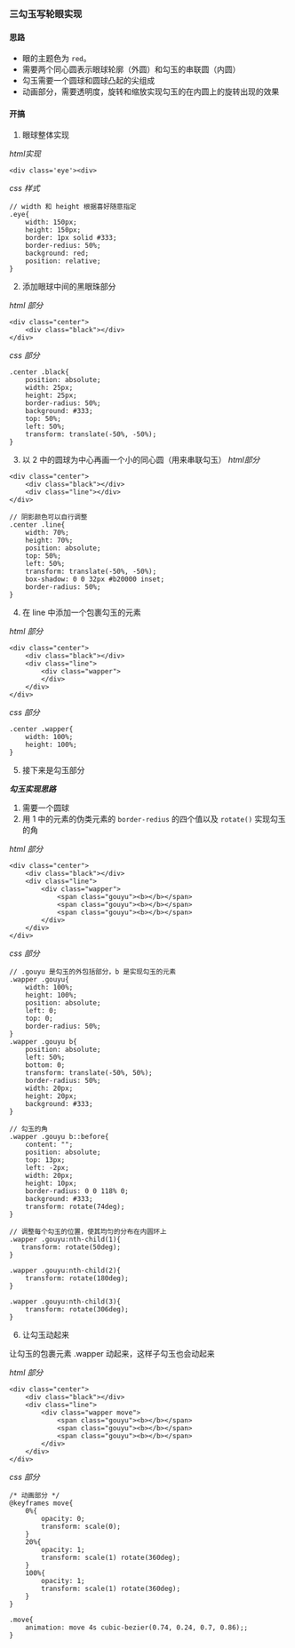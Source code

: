 ### 三勾玉写轮眼实现

#### 思路

- 眼的主题色为 `red`。
- 需要两个同心圆表示眼球轮廓（外圆）和勾玉的串联圆（内圆）
- 勾玉需要一个圆球和圆球凸起的尖组成
- 动画部分，需要透明度，旋转和缩放实现勾玉的在内圆上的旋转出现的效果

#### 开搞

1. 眼球整体实现

*html实现*
~~~
<div class='eye'><div>
~~~

*css 样式*
~~~
// width 和 height 根据喜好随意指定
.eye{
    width: 150px;
    height: 150px;
    border: 1px solid #333;
    border-redius: 50%;
    background: red;
    position: relative;
}
~~~

2. 添加眼球中间的黑眼珠部分

*html 部分*
~~~
<div class="center">
    <div class="black"></div>
</div>
~~~

*css 部分*
~~~
.center .black{
    position: absolute;
    width: 25px;
    height: 25px;
    border-radius: 50%;
    background: #333;
    top: 50%;
    left: 50%;
    transform: translate(-50%, -50%);
}
~~~

3. 以 2 中的圆球为中心再画一个小的同心圆（用来串联勾玉）
*html部分*
~~~
<div class="center">
    <div class="black"></div>
    <div class="line"></div>
</div>
~~~
~~~
// 阴影颜色可以自行调整
.center .line{
    width: 70%;
    height: 70%;
    position: absolute;
    top: 50%;
    left: 50%;
    transform: translate(-50%, -50%);
    box-shadow: 0 0 32px #b20000 inset;
    border-radius: 50%;
}
~~~

4. 在 line 中添加一个包裹勾玉的元素

*html 部分*
~~~
<div class="center">
    <div class="black"></div>
    <div class="line">
        <div class="wapper">
        </div>
    </div>
</div>
~~~

*css 部分*
~~~
.center .wapper{
    width: 100%;
    height: 100%;
}
~~~

5. 接下来是勾玉部分

***勾玉实现思路***

1. 需要一个圆球
2. 用 1 中的元素的伪类元素的 `border-redius` 的四个值以及 `rotate()` 实现勾玉的角

*html 部分*
~~~
<div class="center">
    <div class="black"></div>
    <div class="line">
        <div class="wapper">
            <span class="gouyu"><b></b></span>
            <span class="gouyu"><b></b></span>
            <span class="gouyu"><b></b></span>
        </div>
    </div>
</div>
~~~

*css 部分*
~~~
// .gouyu 是勾玉的外包括部分，b 是实现勾玉的元素
.wapper .gouyu{
    width: 100%;
    height: 100%;
    position: absolute;
    left: 0;
    top: 0;
    border-radius: 50%;
}
.wapper .gouyu b{
    position: absolute;
    left: 50%;
    bottom: 0;
    transform: translate(-50%, 50%);
    border-radius: 50%;
    width: 20px;
    height: 20px;
    background: #333;
}

// 勾玉的角
.wapper .gouyu b::before{
    content: "";
    position: absolute;
    top: 13px;
    left: -2px;
    width: 20px;
    height: 10px;
    border-radius: 0 0 118% 0;
    background: #333;
    transform: rotate(74deg);
}

// 调整每个勾玉的位置，使其均匀的分布在内圆环上
.wapper .gouyu:nth-child(1){
   transform: rotate(50deg);
}

.wapper .gouyu:nth-child(2){
    transform: rotate(180deg);
}

.wapper .gouyu:nth-child(3){
    transform: rotate(306deg);
}
~~~

6. 让勾玉动起来

让勾玉的包裹元素 .wapper 动起来，这样子勾玉也会动起来

*html 部分*
~~~
<div class="center">
    <div class="black"></div>
    <div class="line">
        <div class="wapper move">
            <span class="gouyu"><b></b></span>
            <span class="gouyu"><b></b></span>
            <span class="gouyu"><b></b></span>
        </div>
    </div>
</div>
~~~

*css 部分*
~~~
/* 动画部分 */
@keyframes move{
    0%{
        opacity: 0;
        transform: scale(0);
    }
    20%{
        opacity: 1;
        transform: scale(1) rotate(360deg);
    }
    100%{
        opacity: 1;
        transform: scale(1) rotate(360deg);
    }
}

.move{
    animation: move 4s cubic-bezier(0.74, 0.24, 0.7, 0.86);;
}
~~~
